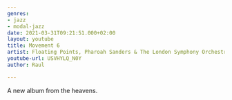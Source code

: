 ```yaml
---
genres:
- jazz
- modal-jazz
date: 2021-03-31T09:21:51.000+02:00
layout: youtube
title: Movement 6
artist: Floating Points, Pharoah Sanders & The London Symphony Orchestra
youtube-url: USVHYLQ_N0Y
author: Raul

---
```

A new album from the heavens.